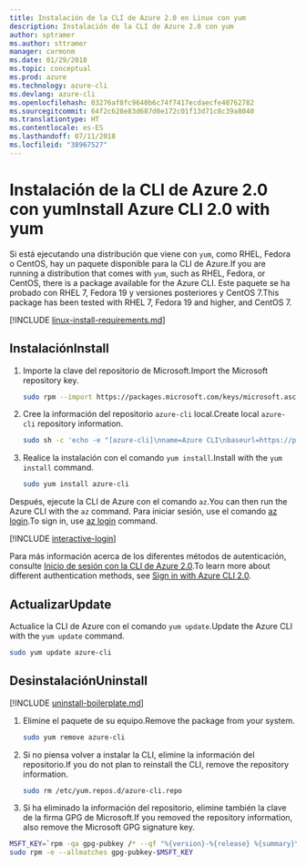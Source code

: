 ```yaml
---
title: Instalación de la CLI de Azure 2.0 en Linux con yum
description: Instalación de la CLI de Azure 2.0 con yum
author: sptramer
ms.author: sttramer
manager: carmonm
ms.date: 01/29/2018
ms.topic: conceptual
ms.prod: azure
ms.technology: azure-cli
ms.devlang: azure-cli
ms.openlocfilehash: 03276af8fc9640b6c74f7417ecdaecfe48762782
ms.sourcegitcommit: 64f2c628e83d687d0e172c01f13d71c8c39a8040
ms.translationtype: HT
ms.contentlocale: es-ES
ms.lasthandoff: 07/11/2018
ms.locfileid: "38967527"
---
```

# <a name="install-azure-cli-20-with-yum"></a><span data-ttu-id="06958-103">Instalación de la CLI de Azure 2.0 con yum</span><span class="sxs-lookup"><span data-stu-id="06958-103">Install Azure CLI 2.0 with yum</span></span>

<span data-ttu-id="06958-104">Si está ejecutando una distribución que viene con `yum`, como RHEL, Fedora o CentOS, hay un paquete disponible para la CLI de Azure.</span><span class="sxs-lookup"><span data-stu-id="06958-104">If you are running a distribution that comes with `yum`, such as RHEL, Fedora, or CentOS, there is a package available for the Azure CLI.</span></span> <span data-ttu-id="06958-105">Este paquete se ha probado con RHEL 7, Fedora 19 y versiones posteriores y CentOS 7.</span><span class="sxs-lookup"><span data-stu-id="06958-105">This package has been tested with RHEL 7, Fedora 19 and higher, and CentOS 7.</span></span>

[!INCLUDE [linux-install-requirements.md](includes/linux-install-requirements.md)]

## <a name="install"></a><span data-ttu-id="06958-106">Instalación</span><span class="sxs-lookup"><span data-stu-id="06958-106">Install</span></span>

1. <span data-ttu-id="06958-107">Importe la clave del repositorio de Microsoft.</span><span class="sxs-lookup"><span data-stu-id="06958-107">Import the Microsoft repository key.</span></span>

   ```bash
   sudo rpm --import https://packages.microsoft.com/keys/microsoft.asc
   ```

2. <span data-ttu-id="06958-108">Cree la información del repositorio `azure-cli` local.</span><span class="sxs-lookup"><span data-stu-id="06958-108">Create local `azure-cli` repository information.</span></span>

   ```bash
   sudo sh -c 'echo -e "[azure-cli]\nname=Azure CLI\nbaseurl=https://packages.microsoft.com/yumrepos/azure-cli\nenabled=1\ngpgcheck=1\ngpgkey=https://packages.microsoft.com/keys/microsoft.asc" > /etc/yum.repos.d/azure-cli.repo'
   ```

3. <span data-ttu-id="06958-109">Realice la instalación con el comando `yum install`.</span><span class="sxs-lookup"><span data-stu-id="06958-109">Install with the `yum install` command.</span></span>

   ```bash
   sudo yum install azure-cli
   ```

<span data-ttu-id="06958-110">Después, ejecute la CLI de Azure con el comando `az`.</span><span class="sxs-lookup"><span data-stu-id="06958-110">You can then run the Azure CLI with the `az` command.</span></span> <span data-ttu-id="06958-111">Para iniciar sesión, use el comando [az login](/cli/azure/reference-index#az-login).</span><span class="sxs-lookup"><span data-stu-id="06958-111">To sign in, use [az login](/cli/azure/reference-index#az-login) command.</span></span>

[!INCLUDE [interactive-login](includes/interactive-login.md)]

<span data-ttu-id="06958-112">Para más información acerca de los diferentes métodos de autenticación, consulte [Inicio de sesión con la CLI de Azure 2.0](authenticate-azure-cli.md).</span><span class="sxs-lookup"><span data-stu-id="06958-112">To learn more about different authentication methods, see [Sign in with Azure CLI 2.0](authenticate-azure-cli.md).</span></span>

## <a name="update"></a><span data-ttu-id="06958-113">Actualizar</span><span class="sxs-lookup"><span data-stu-id="06958-113">Update</span></span>

<span data-ttu-id="06958-114">Actualice la CLI de Azure con el comando `yum update`.</span><span class="sxs-lookup"><span data-stu-id="06958-114">Update the Azure CLI with the `yum update` command.</span></span>

```bash
sudo yum update azure-cli
```

## <a name="uninstall"></a><span data-ttu-id="06958-115">Desinstalación</span><span class="sxs-lookup"><span data-stu-id="06958-115">Uninstall</span></span>

[!INCLUDE [uninstall-boilerplate.md](includes/uninstall-boilerplate.md)]

1. <span data-ttu-id="06958-116">Elimine el paquete de su equipo.</span><span class="sxs-lookup"><span data-stu-id="06958-116">Remove the package from your system.</span></span>

   ```bash
   sudo yum remove azure-cli
   ```

2. <span data-ttu-id="06958-117">Si no piensa volver a instalar la CLI, elimine la información del repositorio.</span><span class="sxs-lookup"><span data-stu-id="06958-117">If you do not plan to reinstall the CLI, remove the repository information.</span></span>

   ```bash
   sudo rm /etc/yum.repos.d/azure-cli.repo
   ```

3. <span data-ttu-id="06958-118">Si ha eliminado la información del repositorio, elimine también la clave de la firma GPG de Microsoft.</span><span class="sxs-lookup"><span data-stu-id="06958-118">If you removed the repository information, also remove the Microsoft GPG signature key.</span></span>

  ```bash
  MSFT_KEY=`rpm -qa gpg-pubkey /* --qf "%{version}-%{release} %{summary}\n" | grep Microsoft | awk '{print $1}'`
  sudo rpm -e --allmatches gpg-pubkey-$MSFT_KEY
  ```
